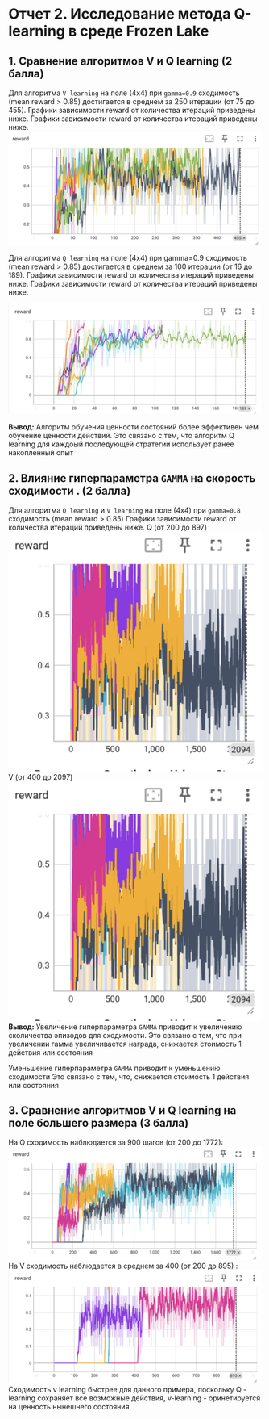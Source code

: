 # Отчет 2. Исследование метода Q-learning в среде Frozen Lake 

## 1. Сравнение алгоритмов V и Q learning (2 балла)
Для алгоритма `V learning` на поле (4х4) при `gamma=0.9` сходимость (mean reward > 0.85)  достигается в среднем за 250 итерации (от 75 до 455). Графики зависимости reward от количества итераций приведены ниже.
Графики зависимости reward от количества итераций приведены ниже. 
![alt text](image-4.png)


Для алгоритма `Q learning` на поле (4х4) при gamma=0.9 сходимость (mean reward > 0.85) достигается в среднем за 100 итерации (от 16 до 189). Графики зависимости reward от количества итераций приведены ниже.
Графики зависимости reward от количества итераций приведены ниже. 

![alt text](image-1.png)

**Вывод:** Алгоритм обучения ценности состояний более эффективен чем обучение ценности действий. Это связано с тем, что алгоритм Q learning для каждоый последующей стратегии использует ранее накопленный опыт


## 2. Влияние гиперпараметра `GAMMA` на скорость сходимости . (2 балла)

Для алгоритма `Q learning` и  `V learning` на поле (4х4) при `gamma=0.8` сходимость (mean reward > 0.85) 
Графики зависимости reward от количества итераций приведены ниже. 
Q (от 200 до 897)
![alt text](image-6.png)
V (от 400 до 2097)
![alt text](image-6.png)
**Вывод:** Увеличение гиперпараметра `GAMMA` приводит к увеличению сколичества эпизодов для сходимости. Это связано с тем, что при увеличении гамма увеличивается награда, снижается стоимость 1 действия или состояния

Уменьшение гиперпараметра `GAMMA` приводит к уменьшению сходимости  Это связано с тем, что, снижается стоимость 1 действия или состояния

## 3. Сравнение алгоритмов V и Q learning на поле большего размера (3 балла)
На Q сходимость наблюдается за 900 шагов (от 200 до 1772):
![alt text](image-2.png)
На V сходимость наблюдается в среднем за 400 (от 200 до 895) :
![alt text](image-5.png)
Сходимость v learning быстрее для данного примера, поскольку Q - learning сохраняет все возможные действия, v-learning - оринетируется на ценность нынешнего состояния
